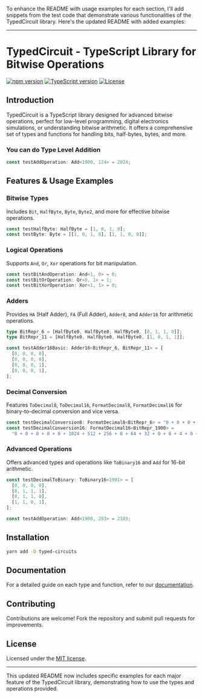 To enhance the README with usage examples for each section, I'll add snippets from the test code that demonstrate various functionalities of the TypedCircuit library. Here's the updated README with added examples:

---

# TypedCircuit - TypeScript Library for Bitwise Operations

[![npm version](https://badge.fury.io/js/typed-circuit.svg)](https://badge.fury.io/js/typed-circuit)
[![TypeScript version](https://img.shields.io/badge/typescript-5.3.3-blue.svg)](https://www.typescriptlang.org/)
[![License](https://img.shields.io/npm/l/typed-circuit.svg)](LICENSE)

## Introduction

TypedCircuit is a TypeScript library designed for advanced bitwise operations, perfect for low-level programming, digital electronics simulations, or understanding bitwise arithmetic. It offers a comprehensive set of types and functions for handling bits, half-bytes, bytes, and more.

### You can do Type Level Addition
```typescript
const testAddOperation: Add<1900, 124> = 2024;
```

## Features & Usage Examples

### Bitwise Types
Includes `Bit`, `HalfByte`, `Byte`, `Byte2`, and more for effective bitwise operations.
```typescript
const testHalfByte: HalfByte = [1, 0, 1, 0];
const testByte: Byte = [[1, 0, 1, 0], [1, 1, 0, 0]];
```

### Logical Operations
Supports `And`, `Or`, `Xor` operations for bit manipulation.
```typescript
const testBitAndOperation: And<1, 0> = 0;
const testBitOrOperation: Or<0, 1> = 1;
const testBitXorOperation: Xor<1, 1> = 0;
```

### Adders
Provides `HA` (Half Adder), `FA` (Full Adder), `Adder8`, and `Adder16` for arithmetic operations.
```typescript
type BitRepr_6 = [HalfByte0, HalfByte0, HalfByte0, [0, 1, 1, 0]];
type BitRepr_11 = [HalfByte0, HalfByte0, HalfByte0, [1, 0, 1, 1]];

const testAdder16Basic: Adder16<BitRepr_6, BitRepr_11> = [
  [0, 0, 0, 0],
  [0, 0, 0, 0],
  [0, 0, 0, 1],
  [0, 0, 0, 1],
];
```

### Decimal Conversion
Features `ToDecimal8`, `ToDecimal16`, `FormatDecimal8`, `FormatDecimal16` for binary-to-decimal conversion and vice versa.
```typescript
const testDecimalConversion8: FormatDecimal8<BitRepr_6> = "0 + 0 + 0 + 0 + 0 + 4 + 2 + 0";
const testDecimalConversion16: FormatDecimal16<BitRepr_1900> =
  "0 + 0 + 0 + 0 + 0 + 1024 + 512 + 256 + 0 + 64 + 32 + 0 + 8 + 4 + 0 + 0";
```

### Advanced Operations
Offers advanced types and operations like `ToBinary16` and `Add` for 16-bit arithmetic.
```typescript
const testDecimalToBinary: ToBinary16<1901> = [
  [0, 0, 0, 0],
  [0, 1, 1, 1],
  [0, 1, 1, 0],
  [1, 1, 0, 1],
];

const testAddOperation: Add<1900, 203> = 2103;
```

## Installation

```bash
yarn add -D typed-circuits
```

## Documentation

For a detailed guide on each type and function, refer to our [documentation](#).

## Contributing

Contributions are welcome! Fork the repository and submit pull requests for improvements.

## License

Licensed under the [MIT license](LICENSE).

---

This updated README now includes specific examples for each major feature of the TypedCircuit library, demonstrating how to use the types and operations provided.
